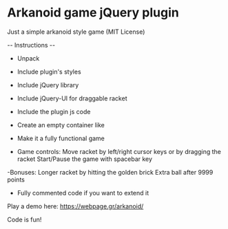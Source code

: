 # Arkanoid game jQuery plugin 

Just a simple arkanoid style game (MIT License)

-- Instructions -- 

- Unpack  

- Include plugin's styles
<link rel="stylesheet" href="css/arkanoid.css" type="text/css">

- Include jQuery library
<script type="text/javascript" src="http://ajax.googleapis.com/ajax/libs/jquery/1.8/jquery.js"></script>

- Include jQuery-UI for draggable racket
<script type="text/javascript" src="js/jquery-ui.min.js"></script>

- Include the plugin js code
<script type="text/javascript" src="js/arkanoid.js"></script>

- Create an empty container like <div id="my_arkanoid"></div>

- Make it a fully functional game
<script type="text/javascript">
	$(document).ready(function () {
		$('#my_arkanoid').arkanoid();
	});
</script>

- Game controls: 
Move racket by left/right cursor keys or by dragging the racket
Start/Pause the game with spacebar key

-Bonuses:
Longer racket by hitting the golden brick
Extra ball after 9999 points

- Fully commented code if you want to extend it

Play a demo here:
https://webpage.gr/arkanoid/

Code is fun!  
